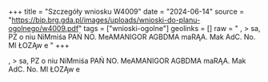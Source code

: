 +++
title = "Szczegóły wniosku W4009"
date = "2024-06-14"
source = "https://bip.brg.gda.pl/images/uploads/wnioski-do-planu-ogolnego/w4009.pdf"
tags = ["wnioski-ogolne"]
geolinks = []
raw = " , > sa, PZ o niu NiMmiśa PAŃ NO. MeAMANIGOR  AGBDMA maRĄA. Mak AdC. No. Ml ŁOZĄw e "
+++

 , > sa, PZ
o
niu NiMmiśa PAŃ NO. MeAMANIGOR  AGBDMA maRĄA. Mak AdC. No. Ml ŁOZĄw e



